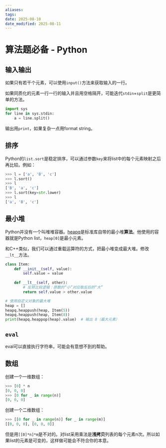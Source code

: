 ```yaml
---
aliases: 
tags: 
date: 2025-08-10
date_modified: 2025-08-11
---
```


# 算法题必备 - Python

## 输入输出

如果只有若干个元素，可以使用`input()`方法来获取输入的一行。

如果同质化的元素一行一行的输入并且用空格隔开，可能迭代`stdin`+`split`是更简单的方法。

```python
import sys
for line in sys.stdin:
    a = line.split()
```

输出用`print`，如果复杂一点用format string。

## 排序

Python的`list.sort`是稳定排序，可以通过参数`key`来将list中的每个元素映射之后再比较。例如：

```python
>>> l = ['a', 'B', 'c']
>>> l.sort()
>>> l
['B', 'a', 'c']
>>> l.sort(key=str.lower)
>>> l
['a', 'B', 'c']
```

## 最小堆

Python并没有一个叫堆堆容器。[heapq](https://docs.python.org/zh-cn/3.12/library/heapq.html)是标准库自带的最小堆**算法**。他使用的容器就是Python list，`heap[0]`是最小元素。

和C++类似，我们可以通过重载运算符的方式，把最小堆变成最大堆。修改`__lt__`方法。

```python
class Item:
    def __init__(self, value):
        self.value = value
    
    def __lt__(self, other):
        # 反转比较逻辑：原数的“小”对应取反后的“大”
        return self.value > other.value

# 使用自定义对象的最大堆
heap = []
heapq.heappush(heap, Item(5))
heapq.heappush(heap, Item(8))
print(heapq.heappop(heap).value)  # 输出 8（最大元素）
```

## `eval`

eval可以直接执行字符串，可能会有意想不到的帮助。

## 数组

创建一个一维数组：

```python
>>> [0] * n
[0, 0, 0]
>>> [0 for _ in range(n)]
[0, 0, 0]
```

创建一个二维数组：

```python
>>> [[0 for _ in range(n)] for _ in range(m)]
[[0, 0, 0], [0, 0, 0]]
```

但是用`[[0]*n]*m`是不对的。对list采用乘法是**浅拷贝**列表的每个元素n次。所以如果list的元素是可变的，这样做可能会不符合你的本意。

